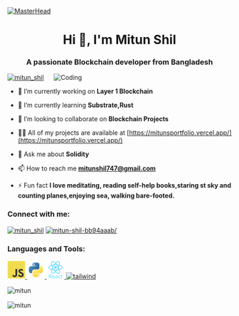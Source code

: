 [![MasterHead](https://media.licdn.com/dms/image/D5616AQEhaN2saMyJCg/profile-displaybackgroundimage-shrink_350_1400/0/1706549244476?e=1712793600&v=beta&t=-SdjR6ZSnWql70gzAJo92xzc4olSz4QVgpEVvyqlDNE)](https://mitunsportfolio.vercel.app/)

<h1 align="center">Hi 👋, I'm Mitun Shil</h1>
<h3 align="center">A passionate Blockchain developer from Bangladesh</h3>
<img align="right" alt="Coding" width="400" src="https://cdn.dribbble.com/users/730703/screenshots/6581243/avento.gif">

<p align="left"> <a href="https://twitter.com/mitun_shil" target="blank"><img src="https://img.shields.io/twitter/follow/mitun_shil?logo=twitter&style=for-the-badge" alt="mitun_shil" /></a> </p>

- 🔭 I’m currently working on **Layer 1 Blockchain**

- 🌱 I’m currently learning **Substrate,Rust**

- 👯 I’m looking to collaborate on **Blockchain Projects**

- 👨‍💻 All of my projects are available at [https://mitunsportfolio.vercel.app/](https://mitunsportfolio.vercel.app/)

- 💬 Ask me about **Solidity**

- 📫 How to reach me **mitunshil747@gmail.com**

- ⚡ Fun fact **I love meditating, reading self-help books,staring st sky and counting planes,enjoying sea, walking bare-footed.**

<h3 align="left">Connect with me:</h3>
<p align="left">
<a href="https://twitter.com/mitun_shil" target="blank"><img align="center" src="https://raw.githubusercontent.com/rahuldkjain/github-profile-readme-generator/master/src/images/icons/Social/twitter.svg" alt="mitun_shil" height="30" width="40" /></a>
<a href="https://linkedin.com/in/mitun-shil-bb94aaab/" target="blank"><img align="center" src="https://raw.githubusercontent.com/rahuldkjain/github-profile-readme-generator/master/src/images/icons/Social/linked-in-alt.svg" alt="mitun-shil-bb94aaab/" height="30" width="40" /></a>
</p>

<h3 align="left">Languages and Tools:</h3>
<p align="left"> <a href="https://developer.mozilla.org/en-US/docs/Web/JavaScript" target="_blank" rel="noreferrer"> <img src="https://raw.githubusercontent.com/devicons/devicon/master/icons/javascript/javascript-original.svg" alt="javascript" width="40" height="40"/> </a> <a href="https://www.python.org" target="_blank" rel="noreferrer"> <img src="https://raw.githubusercontent.com/devicons/devicon/master/icons/python/python-original.svg" alt="python" width="40" height="40"/> </a> <a href="https://reactjs.org/" target="_blank" rel="noreferrer"> <img src="https://raw.githubusercontent.com/devicons/devicon/master/icons/react/react-original-wordmark.svg" alt="react" width="40" height="40"/> </a> <a href="https://tailwindcss.com/" target="_blank" rel="noreferrer"> <img src="https://www.vectorlogo.zone/logos/tailwindcss/tailwindcss-icon.svg" alt="tailwind" width="40" height="40"/> </a> </p>

<p><img align="center" src="https://github-readme-stats.vercel.app/api/top-langs?username=mitun&show_icons=true&locale=en&layout=compact" alt="mitun" /></p>

<p><img align="center" src="https://github-readme-streak-stats.herokuapp.com/?user=mitun&" alt="mitun" /></p>
